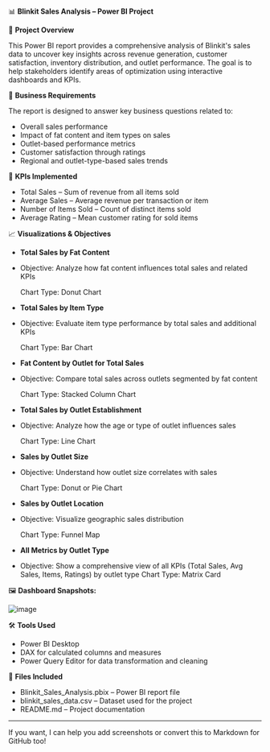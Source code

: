 

📊 **Blinkit Sales Analysis – Power BI Project**

📝 **Project Overview**

This Power BI report provides a comprehensive analysis of Blinkit's sales data to uncover key insights across revenue generation, customer satisfaction, inventory distribution, and outlet performance. The goal is to help stakeholders identify areas of optimization using interactive dashboards and KPIs.

🎯 **Business Requirements**

The report is designed to answer key business questions related to:

* Overall sales performance
* Impact of fat content and item types on sales
* Outlet-based performance metrics
* Customer satisfaction through ratings
* Regional and outlet-type-based sales trends

📌 **KPIs Implemented**

* Total Sales – Sum of revenue from all items sold
* Average Sales – Average revenue per transaction or item
* Number of Items Sold – Count of distinct items sold
* Average Rating – Mean customer rating for sold items

📈 **Visualizations & Objectives**

* **Total Sales by Fat Content**
* 
  Objective: Analyze how fat content influences total sales and related KPIs
  
  Chart Type: Donut Chart

* **Total Sales by Item Type**
* 
  Objective: Evaluate item type performance by total sales and additional KPIs
  
  Chart Type: Bar Chart

* **Fat Content by Outlet for Total Sales**
* 
  Objective: Compare total sales across outlets segmented by fat content
  
  Chart Type: Stacked Column Chart

* **Total Sales by Outlet Establishment**
* 
  Objective: Analyze how the age or type of outlet influences sales
  
  Chart Type: Line Chart

* **Sales by Outlet Size**
* 
  Objective: Understand how outlet size correlates with sales
  
  Chart Type: Donut or Pie Chart

* **Sales by Outlet Location**
* 
  Objective: Visualize geographic sales distribution
  
  Chart Type: Funnel Map

* **All Metrics by Outlet Type**
* 
  Objective: Show a comprehensive view of all KPIs (Total Sales, Avg Sales, Items, Ratings) by outlet type
  Chart Type: Matrix Card

🖼️ **Dashboard Snapshots:**

![image](https://github.com/user-attachments/assets/3ae42a18-eb5f-4207-ab4e-9d8a6ea9b785)


🛠 **Tools Used**

* Power BI Desktop
* DAX for calculated columns and measures
* Power Query Editor for data transformation and cleaning

📂 **Files Included**

* Blinkit\_Sales\_Analysis.pbix – Power BI report file
* blinkit\_sales\_data.csv – Dataset used for the project
* README.md – Project documentation

---

If you want, I can help you add screenshots or convert this to Markdown for GitHub too!


